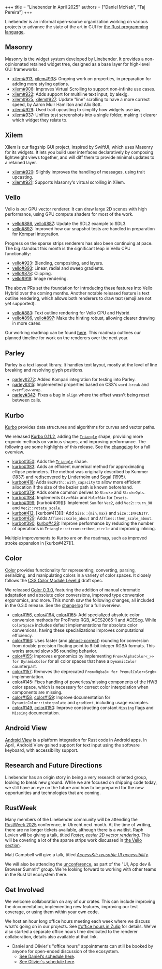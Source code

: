 +++
title = "Linebender in April 2025"
authors = ["Daniel McNab", "Taj Pereira"]
+++

Linebender is an informal open-source organization working on various projects to advance the state of the art in GUI for [the Rust programming language](https://rust-lang.org).

## Masonry

Masonry is the widget system developed by Linebender.
It provides a non-opinionated retained widget tree, designed as a base layer for high-level GUI frameworks.

- [xilem#913][], [xilem#938][]: Ongoing work on properties, in preparation for adding more styling options.
- [xilem#906][]: Improves Virtual Scrolling to support non-infinite use cases.
- [xilem#922][]: Adds support for multiline text input, by alexjg.
- [xilem#925][], [xilem#927][]: Update "line" scrolling to have a more correct speed, by Aaron Muir Hamilton and Alix Bott.
- [xilem#929][]: Used trait upcasting to simplify how widgets use `Any`.
- [xilem#937][]: Unifies test screenshots into a single folder, making it clearer which widget they relate to.

## Xilem

Xilem is our flagship GUI project, inspired by SwiftUI, which uses Masonry for its widgets.
It lets you build user interfaces declaratively by composing lightweight views together, and will diff them to provide minimal updates to a retained layer.

- [xilem#920][]: Slightly improves the handling of messages, using trait upcasting.
- [xilem#921][]: Supports Masonry's virtual scrolling in Xilem.

## Vello

Vello is our GPU vector renderer.
It can draw large 2D scenes with high performance, using GPU compute shaders for most of the work.

- [vello#886][], [vello#887][]: Update the SDL2 example to SDL3.
- [vello#892][]: Improved how our snapshot tests are handled in preparation for Kompari integration.

Progress on the sparse strips renderers has also been continuing at pace.
The big standout this month is the significant leap in Vello CPU functionality:

- [vello#923][]: Blending, compositing, and layers.
- [vello#893][]: Linear, radial and sweep gradients.
- [vello#878][]: Clipping.
- [vello#919][]: Image rendering.

The above PRs set the foundation for introducing these features into Vello Hybrid over the coming months.
Another notable released feature is text outline rendering, which allows both renderers to draw text (emoji are not yet supported).

- [vello#883][]: Text outline rendering for Vello CPU and Hybrid.
- [vello#896][], [vello#897][]: Make the hinting robust, allowing clearer drawing in more cases.

Our working roadmap can be found [here](https://docs.google.com/document/d/1ZquH-53j2OedTbgEKCJBKTh4WLE11UveM10mNdnVARY/edit?tab=t.0#heading=h.j3duh9pgdm94).
This roadmap outlines our planned timeline for work on the renderers over the next year.

## Parley

Parley is a text layout library.
It handles text layout, mostly at the level of line breaking and resolving glyph positions.

- [parley#272][]: Added Kompari integration for testing into Parley.
- [parley#315][]: Implemented properties based on CSS's `word-break` and `overflow-wrap`.
- [parley#342][]: Fixes a bug in `align` where the offset wasn't being reset between calls.

## Kurbo

[Kurbo][] provides data structures and algorithms for curves and vector paths.

We released [Kurbo 0.11.2][], adding the [`Triangle`][kurbo-triangle] shape, providing more ergomic methods on various shapes, and improving performance.
The following are some highlights of this release.
See the [changelog][Kurbo 0.11.2] for a full overview.

- [kurbo#350][]: Adds the [`Triangle`][kurbo-triangle] shape.
- [kurbo#383][]: Adds an efficient numerical method for approximating ellipse perimeters.
  The method was originally described by Kummer (1837) and rediscovered by Linderholm and Segal (1995).
- [kurbo#418][]: Adds `BezPath::with_capacity` to allow more efficient allocation if the size of the bezier path is known beforehand.
- [kurbo#379][]: Adds some common derives to `Stroke` and `StrokeOpts`.
- [kurbo#384][]: Implements `Div<f64>` and `Mul<f64>` for `Insets`.
- [kurbo#399][], [kurbo#409][]: Implement `Sum` for `Vec2`, add `Vec2::turn_90` and `Vec2::rotate_scale`.
- [kurbo#412][], [kurbo#413][]: Add `Size::{min,max}` and `Size::INFINITY`.
- [kurbo#429][]: Adds `Affine::scale_about` and `Affine::then_scale_about`.
- [kurbo#390][], [kurbo#428][]: Improve performance by reducing the number of operations in `Triangle::circumscribed_circle` and improving inlining.

Multiple improvements to Kurbo are on the roadmap, such as improved stroke expansion in [kurbo#427][].


## Color

[Color][] provides functionality for representing, converting, parsing, serializing, and manipulating colors in a variety of color spaces.
It closely follows the [CSS Color Module Level 4][] draft spec.

We released [Color 0.3.0][], featuring the addition of manual chromatic adaptation and absolute color conversions, improved type conversion ergonomics, and more.
This month saw the following changes, all included in the 0.3.0 release.
See the [changelog][Color 0.3.0] for a full overview.

- [color#156][], [color#164][], [color#165][]: Add specialized absolute color conversion methods for ProPhoto RGB, ACES2065-1 and ACEScg.
  While `ColorSpace` includes default implementations for absolute color conversions, having these specializations improves computational efficiency.
- [color#166][]: Uses faster (and [almost-correct][color-alphacolor-to-rgba8]) rounding for conversion from double precision floating point to 8-bit integer RGBA formats.
  This works around slow x86 rounding behavior.
- [color#155][]: Improves ergonomics by implementing `From<AlphaColor<_>> for DynamicColor` for all color spaces that have a `DynamicColor` counterpart.
- [color#157][]: Removes the deprecated `From<Rgba8> for PremulColor<Srgb>` implementation.
- [color#145][]: Fixes handling of powerless/missing components of the HWB color space, which is necessary for correct color interpolation when components are missing.
- [color#158][], [color#159][]: Improve documentation for `DynamicColor::interpolate` and `gradient`, including usage examples.
- [color#149][], [color#150][]: Improve constructing constant `Missing` flags and `Missing` documentation.

## Android View

[Android View](https://github.com/mwcampbell/android-view) is a platform integration for Rust code in Android apps.
In April, Android View gained support for text input using the software keyboard, with accessibility support.

## Research and Future Directions

Linebender has an origin story in being a very research oriented group, looking to break new ground.
While we are focused on shipping code today, we still have an eye on the future and how to be prepared for the new opportunities and technologies that are coming.

<!-- UI Events -->

## RustWeek

Many members of the Linebender community will be attending the [RustWeek 2025](https://rustweek.org/) conference, in Utrecht next month.
At the time of writing, there are no longer tickets available, although there is a waitlist.
Raph Levien will be giving a talk, titled [*Faster, easier 2D vector rendering*](https://rustweek.org/talks/raph/).
This will be covering a lot of the sparse strips work discussed in [the Vello section](#vello).

Matt Campbell will give a talk, titled [*AccessKit: reusable UI accessibility*](https://rustweek.org/talks/matt/).

We will also be attending the [unconference](https://rustweek.org/unconf-intro/), as part of the "UI, App dev & Browser Summit" group.
We're looking forward to working with other teams in the Rust UI ecosystem there.
<!-- Mention unconf? It's a ticketed and published event, so should be reasonably safe -->

## Get Involved

We welcome collaboration on any of our crates.
This can include improving the documentation, implementing new features, improving our test coverage, or using them within your own code.

We host an hour long office hours meeting each week where we discuss what's going on in our projects.
See [#office hours in Zulip](https://xi.zulipchat.com/#narrow/channel/359642-office-hours) for details.
We've also started a separate office hours time dedicated to the renderer collaboration, details also available at that link.

- Daniel and Olivier's "office hours" appointments can still be booked by anyone for open-ended discussion of the ecosystem.
  - [See Daniel's schedule here](https://calendar.google.com/calendar/u/0/appointments/schedules/AcZssZ32eQYJ9DtZ_wJaYNtT36YioETiloZDIdImFpBFRo5-XsqGzpikgkg47LPsiHhpiwiQ1orOwwW2).
  - [See Olivier's schedule here](https://calendar.google.com/calendar/u/0/appointments/schedules/AcZssZ2t767ZRETD_TkRI_VxK2ZTG0VrO9OZ4l7HvTxefhtJcg85iK0ZN7zWNnAEZtH0Dn7C1GKxrmYM).

[Kurbo]: https://docs.rs/kurbo/
[kurbo-triangle]: https://docs.rs/kurbo/0.11.2/kurbo/struct.Triangle.html

[Kurbo 0.11.2]: https://github.com/linebender/kurbo/releases/tag/v0.11.2

[kurbo#350]: https://github.com/linebender/kurbo/pull/350
[kurbo#379]: https://github.com/linebender/kurbo/pull/379
[kurbo#383]: https://github.com/linebender/kurbo/pull/383
[kurbo#384]: https://github.com/linebender/kurbo/pull/384
[kurbo#390]: https://github.com/linebender/kurbo/pull/390
[kurbo#399]: https://github.com/linebender/kurbo/pull/399
[kurbo#412]: https://github.com/linebender/kurbo/pull/412
[kurbo#418]: https://github.com/linebender/kurbo/pull/418
[kurbo#428]: https://github.com/linebender/kurbo/pull/428
[kurbo#429]: https://github.com/linebender/kurbo/pull/429

[Color]: https://docs.rs/color/
[CSS Color Module Level 4]: https://www.w3.org/TR/css-color-4/
[color-alphacolor-to-rgba8]: https://docs.rs/color/0.3.0/color/struct.AlphaColor.html#method.to_rgba8

[Color 0.3.0]: https://github.com/linebender/color/releases/tag/v0.3.0

[color#145]: https://github.com/linebender/color/pull/145
[color#149]: https://github.com/linebender/color/pull/149
[color#150]: https://github.com/linebender/color/pull/150
[color#155]: https://github.com/linebender/color/pull/155
[color#156]: https://github.com/linebender/color/pull/156
[color#157]: https://github.com/linebender/color/pull/157
[color#158]: https://github.com/linebender/color/pull/158
[color#159]: https://github.com/linebender/color/pull/159
[color#164]: https://github.com/linebender/color/pull/164
[color#165]: https://github.com/linebender/color/pull/165
[color#166]: https://github.com/linebender/color/pull/166
[parley#272]: https://github.com/linebender/parley/pull/272
[parley#315]: https://github.com/linebender/parley/pull/315
[parley#342]: https://github.com/linebender/parley/pull/342
[vello#878]: https://github.com/linebender/vello/pull/878
[vello#883]: https://github.com/linebender/vello/pull/883
[vello#886]: https://github.com/linebender/vello/pull/886
[vello#887]: https://github.com/linebender/vello/pull/887
[vello#892]: https://github.com/linebender/vello/pull/892
[vello#893]: https://github.com/linebender/vello/pull/893
[vello#896]: https://github.com/linebender/vello/pull/896
[vello#897]: https://github.com/linebender/vello/pull/897
[vello#919]: https://github.com/linebender/vello/pull/919
[vello#923]: https://github.com/linebender/vello/pull/923
[xilem#906]: https://github.com/linebender/xilem/pull/906
[xilem#913]: https://github.com/linebender/xilem/pull/913
[xilem#920]: https://github.com/linebender/xilem/pull/920
[xilem#921]: https://github.com/linebender/xilem/pull/921
[xilem#922]: https://github.com/linebender/xilem/pull/922
[xilem#925]: https://github.com/linebender/xilem/pull/925
[xilem#927]: https://github.com/linebender/xilem/pull/927
[xilem#929]: https://github.com/linebender/xilem/pull/929
[xilem#937]: https://github.com/linebender/xilem/pull/937
[xilem#938]: https://github.com/linebender/xilem/pull/938
